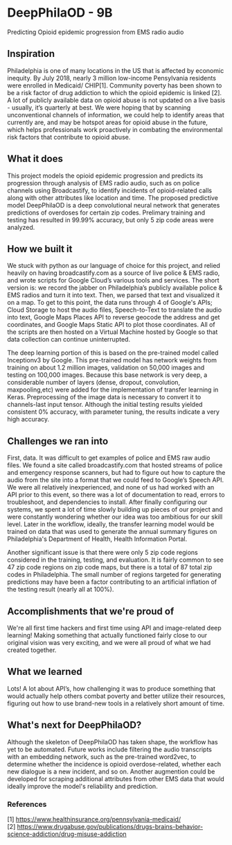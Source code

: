 # DeepPhilaOD - 9B
Predicting Opioid epidemic progression from EMS radio audio

## Inspiration

Philadelphia is one of many locations in the US that is affected by economic inequity. By July 2018, nearly 3 million low-income Pensylvania residents were enrolled in Medicaid/ CHIP[1]. Community poverty has been shown to be a risk factor of drug addiction to which the opioid epidemic is linked [2]. A lot of publicly available data on opioid abuse is not updated on a live basis - usually, it’s quarterly at best. We were hoping that by scanning unconventional channels of information, we could help to identify areas that currently are, and may be hotspot areas for opioid abuse in the future, which helps professionals work proactively in combating the environmental risk factors that contribute to opioid abuse. 

## What it does

This project models the opioid epidemic progression and predicts its progression through analysis of EMS radio audio, such as on police channels using Broadcastify, to identify incidents of opioid-related calls along with other attributes like location and time.  The proposed predictive model DeepPhilaOD is a deep convolutional neural network that generates predictions of overdoses for certain zip codes.  Prelimary training and testing has resulted in 99.99% accuracy, but only 5 zip code areas were analyzed. 

## How we built it

We stuck with python as our language of choice for this project, and relied heavily on having broadcastify.com as a source of live police & EMS radio, and wrote scripts for Google Cloud’s various tools and services. The short version is: we record the jabber on Philadelphia’s publicly available police & EMS radios and turn it into text. Then, we parsed that text and visualized it on a map. To get to this point, the data runs through 4 of Google's APIs; Cloud Storage to host the audio files, Speech-to-Text to translate the audio into text, Google Maps Places API to reverse geocode the address and get coordinates, and Google Maps Static API to plot those coordinates. All of the scripts are then hosted on a Virtual Machine hosted by Google so that data collection can continue uninterrupted. 

The deep learning portion of this is based on the pre-trained model called Inceptionv3 by Google.  This pre-trained model has network weights from training on about 1.2 million images, validation on 50,000 images and testing on 100,000 images.  Because this base network is very deep, a considerable number of layers (dense, dropout, convolution, maxpooling,etc) were added for the implementation of transfer learning in Keras.  Preprocessing of the image data is necessary to convert it to channels-last input tensor.  Although the initial testing results yielded consistent 0% accuracy, with parameter tuning, the results indicate a very high accuracy.

## Challenges we ran into
First, data.  It was difficult to get examples of police and EMS raw audio files. We found a site called broadcastify.com that hosted streams of police and emergency response scanners, but had to figure out how to capture the audio from the site into a format that we could feed to Google’s Speech API. We were all relatively inexperienced, and none of us had worked with an API prior to this event, so there was a lot of documentation to read, errors to troubleshoot, and dependencies to install. After finally configuring our systems, we spent a lot of time slowly building up pieces of our project and were constantly wondering whether our idea was too ambitious for our skill level.  Later in the workflow, ideally, the transfer learning model would be trained on data that was used to generate the annual summary figures on Philadelphia's Department of Health, Health Information Portal.

Another significant issue is that there were only 5 zip code regions considered in the training, testing, and evaluation.  It is fairly common to see 47 zip code regions on zip code maps, but there is a total of 87 total zip codes in Philadelphia.  The small number of regions targeted for generating predictions may have been a factor contributing to an artificial inflation of the testing result (nearly all at 100%).

## Accomplishments that we're proud of
We're all first time hackers and first time using API and image-related deep learning! Making something that actually functioned fairly close to our original vision was very exciting, and we were all proud of what we had created together. 

## What we learned
Lots! A lot about API’s, how challenging it was to produce something that would actually help others combat poverty and better utilize their resources, figuring out how to use brand-new tools in a relatively short amount of time. 

## What's next for DeepPhilaOD?
Although the skeleton of DeepPhilaOD has taken shape, the workflow has yet to be automated.  Future works include filtering the audio transcripts with an embedding network, such as the pre-trained word2vec, to determine whether the incidence is opioid overdose-related, whether each new dialogue is a new incident, and so on.  Another augmention could be developed for scraping additional attributes from other EMS data that would ideally improve the model's reliability and prediction.

### References
[1] https://www.healthinsurance.org/pennsylvania-medicaid/ <br>
[2] https://www.drugabuse.gov/publications/drugs-brains-behavior-science-addiction/drug-misuse-addiction
